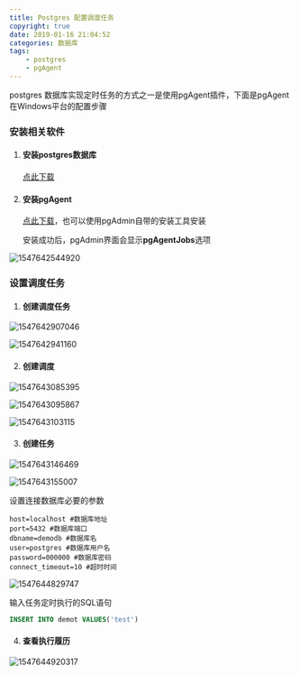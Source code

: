 ```yaml
---
title: Postgres 配置调度任务
copyright: true
date: 2019-01-16 21:04:52
categories: 数据库
tags:
	- postgres
	- pgAgent
---
```

postgres 数据库实现定时任务的方式之一是使用pgAgent插件，下面是pgAgent在Windows平台的配置步骤



### 安装相关软件

1. #### 安装postgres数据库

   [点此下载](https://www.postgresql.org/download/)

2. #### 安装pgAgent

   [点此下载](https://www.pgadmin.org/download/pgagent-source-code/)，也可以使用pgAdmin自带的安装工具安装

   安装成功后，pgAdmin界面会显示**pgAgentJobs**选项

![1547642544920](1547642544920.png)



### 设置调度任务

1. #### 创建调度任务

![1547642907046](1547642907046.png)

![1547642941160](1547642941160.png)

2. #### 创建调度

![1547643085395](1547643085395.png)

![1547643095867](1547643095867.png)

![1547643103115](1547643103115.png)

3. #### 创建任务

![1547643146469](1547643146469.png)

![1547643155007](1547643155007.png)

设置连接数据库必要的参数

```properties
host=localhost #数据库地址
port=5432 #数据库端口
dbname=demodb #数据库名
user=postgres #数据库用户名
password=000000	#数据库密码
connect_timeout=10 #超时时间
```

![1547644829747](1547644829747.png)

输入任务定时执行的SQL语句

```sql
INSERT INTO demot VALUES('test')
```



4. #### 查看执行履历

![1547644920317](1547644920317.png)